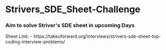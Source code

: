# Strivers_SDE_Sheet-Challenge

<h3>Aim to solve Striver's SDE sheet in upcoming Days</h3>
Sheet Link: - https://takeuforward.org/interviews/strivers-sde-sheet-top-coding-interview-problems/<br>
<!-- <b>Problem Count: 0</b> -->
